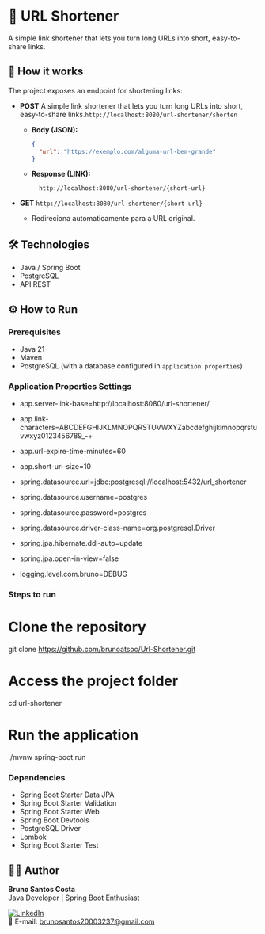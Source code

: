 # 🔗 URL Shortener

A simple link shortener that lets you turn long URLs into short, easy-to-share links.

## 🚀 How it works

The project exposes an endpoint for shortening links:

- **POST** A simple link shortener that lets you turn long URLs into short, easy-to-share links.`http://localhost:8080/url-shortener/shorten`  
  - **Body (JSON):**
    ```json
    {
      "url": "https://exemplo.com/alguma-url-bem-grande"
    }
    ```
  - **Response (LINK):**
    ```link
      http://localhost:8080/url-shortener/{short-url}
    ```

- **GET** `http://localhost:8080/url-shortener/{short-url}`  
  - Redireciona automaticamente para a URL original.

## 🛠️ Technologies

- Java / Spring Boot
- PostgreSQL
- API REST

## ⚙️ How to Run

### Prerequisites

- Java 21
- Maven
- PostgreSQL (with a database configured in `application.properties`)

### Application Properties Settings

- app.server-link-base=http://localhost:8080/url-shortener/
- app.link-characters=ABCDEFGHIJKLMNOPQRSTUVWXYZabcdefghijklmnopqrstuvwxyz0123456789_-+
- app.url-expire-time-minutes=60
- app.short-url-size=10

- spring.datasource.url=jdbc:postgresql://localhost:5432/url_shortener
- spring.datasource.username=postgres
- spring.datasource.password=postgres
- spring.datasource.driver-class-name=org.postgresql.Driver

- spring.jpa.hibernate.ddl-auto=update
- spring.jpa.open-in-view=false

- logging.level.com.bruno=DEBUG

### Steps to run

# Clone the repository
git clone https://github.com/brunoatsoc/Url-Shortener.git

# Access the project folder
cd url-shortener

# Run the application
./mvnw spring-boot:run

### Dependencies

- Spring Boot Starter Data JPA
- Spring Boot Starter Validation
- Spring Boot Starter Web
- Spring Boot Devtools
- PostgreSQL Driver
- Lombok
- Spring Boot Starter Test
   
   
## 🧑‍💻 Author

**Bruno Santos Costa**  
Java Developer | Spring Boot Enthusiast

[![LinkedIn](https://img.shields.io/badge/LinkedIn-brunocosta-blue?logo=linkedin)](https://www.linkedin.com/in/bruno-costa-698a82159/)  
📧 E-mail: [brunosantos20003237@gmail.com](mailto:brunosantos20003237@gmail.com)
